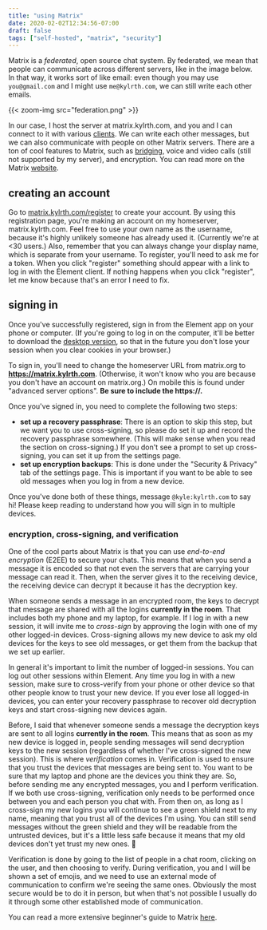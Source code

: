 ```yaml
---
title: "using Matrix"
date: 2020-02-02T12:34:56-07:00
draft: false
tags: ["self-hosted", "matrix", "security"]
---
```


Matrix is a *federated*, open source chat system. By federated, we mean that people can communicate across different servers, like in the image below. In that way, it works sort of like email: even though you may use `you@gmail.com` and I might use `me@kylrth.com`, we can still write each other emails.

{{< zoom-img src="federation.png" >}}

In our case, I host the server at matrix.kylrth.com, and you and I can connect to it with various [clients](https://matrix.org/clients-matrix/). We can write each other messages, but we can also communicate with people on other Matrix servers. There are a ton of cool features to Matrix, such as [bridging](https://matrix.org/bridges/), voice and video calls (still not supported by my server), and encryption. You can read more on the Matrix [website](https://matrix.org).

## creating an account

Go to [matrix.kylrth.com/register](https://matrix.kylrth.com/register) to create your account. By using this registration page, you're making an account on my homeserver, matrix.kylrth.com. Feel free to use your own name as the username, because it's highly unlikely someone has already used it. (Currently we're at <30 users.) Also, remember that you can always change your display name, which is separate from your username. To register, you'll need to ask me for a token. When you click "register" something should appear with a link to log in with the Element client. If nothing happens when you click "register", let me know because that's an error I need to fix.

## signing in

Once you've successfully registered, sign in from the Element app on your phone or computer. (If you're going to log in on the computer, it'll be better to download the [desktop version](https://element.io/get-started#download), so that in the future you don't lose your session when you clear cookies in your browser.)

To sign in, you'll need to change the homeserver URL from matrix.org to **<https://matrix.kylrth.com>**. (Otherwise, it won't know who you are because you don't have an account on matrix.org.) On mobile this is found under "advanced server options". **Be sure to include the https://.**

Once you've signed in, you need to complete the following two steps:

- **set up a recovery passphrase**: There is an option to skip this step, but we want you to use cross-signing, so please do set it up and record the recovery passphrase somewhere. (This will make sense when you read the section on cross-signing.) If you don't see a prompt to set up cross-signing, you can set it up from the settings page.
- **set up encryption backups**: This is done under the "Security & Privacy" tab of the settings page. This is important if you want to be able to see old messages when you log in from a new device.

Once you've done both of these things, message `@kyle:kylrth.com` to say hi! Please keep reading to understand how you will sign in to multiple devices.

### encryption, cross-signing, and verification

One of the cool parts about Matrix is that you can use *end-to-end encryption* (E2EE) to secure your chats. This means that when you send a message it is encoded so that not even the servers that are carrying your message can read it. Then, when the server gives it to the receiving device, the receiving device can decrypt it because it has the decryption key.

When someone sends a message in an encrypted room, the keys to decrypt that message are shared with all the logins **currently in the room**. That includes both my phone and my laptop, for example. If I log in with a new session, it will invite me to *cross-sign* by approving the login with one of my other logged-in devices. Cross-signing allows my new device to ask my old devices for the keys to see old messages, or get them from the backup that we set up earlier.

In general it's important to limit the number of logged-in sessions. You can log out other sessions within Element. Any time you log in with a new session, make sure to cross-verify from your phone or other device so that other people know to trust your new device. If you ever lose all logged-in devices, you can enter your recovery passphrase to recover old decryption keys and start cross-signing new devices again.

Before, I said that whenever someone sends a message the decryption keys are sent to all logins **currently in the room**. This means that as soon as my new device is logged in, people sending messages will send decryption keys to the new session (regardless of whether I've cross-signed the new session). This is where *verification* comes in. Verification is used to ensure that you trust the devices that messages are being sent to. You want to be sure that my laptop and phone are the devices you think they are. So, before sending me any encrypted messages, you and I perform verification. If we both use cross-signing, verification only needs to be performed once between you and each person you chat with. From then on, as long as I cross-sign my new logins you will continue to see a green shield next to my name, meaning that you trust all of the devices I'm using. You can still send messages without the green shield and they will be readable from the untrusted devices, but it's a little less safe because it means that my old devices don't yet trust my new ones. 👀

Verification is done by going to the list of people in a chat room, clicking on the user, and then choosing to verify. During verification, you and I will be shown a set of emojis, and we need to use an external mode of communication to confirm we're seeing the same ones. Obviously the most secure would be to do it in person, but when that's not possible I usually do it through some other established mode of communication.

You can read a more extensive beginner's guide to Matrix [here](https://joinmatrix.org/).

